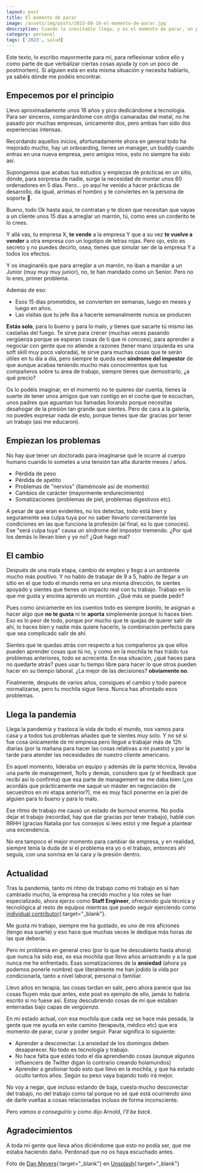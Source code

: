 ```yaml
---
layout: post
title: El momento de parar
image: /assets/img/posts/2023-08-16-el-momento-de-parar.jpg
description: Cuando lo inevitable llega, y es el momento de parar, un pequeño relato de salud mental en tecnología
category: personal
tags: ['2023', salud]
---
```


Este texto, lo escribo mayormente para mí, para reflexionar sobre ello y como parte de que verbalizar ciertas cosas ayuda (y con un poco de postmortem). Si alguien está en esta misma situación y necesita hablarlo, ya sabéis dónde me podéis encontrar.

<!-- more -->

## Empecemos por el principio

Llevo aproximadamente unos 16 años y pico dedicándome a tecnología. Para ser sinceros, comparándome con otr@s camaradas del metal, no he pasado por muchas empresas, únicamente dos, pero ambas han sido dos experiencias intensas.

Recordando aquellos inicios, afortunadamente ahora en general todo ha mejorado mucho, hay un onboarding, tienes un manager, un buddy cuando entras en una nueva empresa, pero amigos míos, esto no siempre ha sido así. 

Supongamos que acabas tus estudios y empiezas de prácticas en un sitio, dónde, para sorpresa de nadie, surge la necesidad de montar unos 60 ordenadores en 5 días. Pero... yo aquí he venido a hacer prácticas de desarrollo, da igual, arrimas el hombro y te conviertes en la persona de soporte 🙈.

Bueno, todo Ok hasta aquí, te contratan y te dicen que necesitan que vayas a un cliente unos 15 días a arreglar un marrón, tú, como eres un corderito te lo crees.

Y allá vas, tu empresa X, **te vende** a la empresa Y que a su vez **te vuelve a vender** a otra empresa con un logotipo de letras rojas. Pero ojo, esto es secreto y no puedes decirlo, osea, tienes que simular ser de la empresa Y a todos los efectos.

Y os imaginaréis que para arreglar a un marrón, no iban a mandar a un Junior (muy muy muy junior), no, te han mandado como un Senior. Pero no lo eres, primer problema.

Además de eso:

* Esos 15 días prometidos, se convierten en semanas, luego en meses y luego en años. 
* Las visitas que tu jefe iba a hacerte semanalmente nunca se producen

**Estás solo**, para lo bueno y para lo malo, y tienes que sacarte tú mismo las castañas del fuego. Te sirve para crecer (muchas veces pasando vergüenza porque se esperan cosas de ti que ni concoes), para aprender a negociar con gente que no atiende a razones (tener mano izquierda es una soft skill muy poco valorada), te sirve para muchas cosas que te serán útiles en tu día a día, pero siempre te queda ese **síndrome del impostor** de que aunque acabas teniendo mucho más conocimientos que tus compañeros sobre tu área de trabajo, siempre tienes que demostrarlo, ¿a qué precio?

Os lo podéis imaginar, en el momento no te quieres dar cuenta, tienes la suerte de tener unos amigos que van contigo en el coche que te escuchan, unos padres que aguantan tus llamadas llorando porque necesitas desahogar de la presión tan grande que sientes. Pero de cara a la galería, no puedes expresar nada de esto, porque tienes que dar gracias por tener un trabajo (así me educaron).

## Empiezan los problemas

No hay que tener un doctorado para imaginarse qué le ocurre al cuerpo humano cuando lo sometes a una tensión tan alta durante meses / años. 

* Pérdida de peso
* Pérdida de apetito
* Problemas de "nervios" (llamémosle así de momento)
* Cambios de carácter (mayormente endurecimiento)
* Somatizaciones (problemas de piel, problemas digestivos etc).

A pesar de que eran evidentes, no los detectas, todo está bien y seguramente sea culpa tuya por no saber llevarlo correctamente las condiciones en las que funciona la profesión (al final, es lo que conoces). Ese "será culpa tuya" causa un síndrome del impostor tremendo. ¿Por qué los demás lo llevan bien y yo no? ¿Qué hago mal?

## El cambio

Después de una mala etapa, cambio de empleo y llego a un ambiente mucho más positivo. Y no hablo de trabajar de 9 a 5, hablo de llegar a un sitio en el que todo el mundo rema en una misma dirección, te sientes apoyado y sientes que tienes un impacto real con tu trabajo. 
Trabajo en lo que me gusta y encima aprendo un montón. ¿Qué más se puede pedir? 

Pues como únicamente en los cuentos todo es siempre bonito, te asignan a hacer algo que **no te gusta** ni te **aporta** simplemente porque lo haces bien. Eso es lo peor de todo,
porque por mucho que te quejas de querer salir de ahí, lo haces bien y nadie más quiere hacerlo, la combinación perfecta para que sea complicado salir de ahí.

Sientes que te quedas atrás con respecto a tus compañeros ya que ellos pueden aprender cosas que tú no, y como en la mochila te has tráido tus problemas anteriores, todo se acrecenta. 
En esa situación, ¿qué haces para no quedarte atrás? pues usar tu tiempo libre para hacer lo que otros pueden hacer en su tiempo laboral. ¿La mejor de las decisiones? **obviamente no**.

Finalmente, después de varios años, consigues el cambio y todo parece normalizarse, pero tu mochila sigue llena. Nunca has afrontado esos problemas.

## Llega la pandemia

Llega la pandemia y trastoca la vida de todo el mundo, nos vamos para casa y a todos tus problemas añades que te sientes muy solo. Y no sé si fue cosa únicamente de mi empresa pero llegué 
a trabajar más de 12h diarias (por la mañana para hacer las cosas relativas a mi puesto) y por la tarde para atender las necesidades de nuestro cliente americano.

En aquel momento, lideraba un equipo y además de la parte técnica, llevaba una parte de management, 1to1s y demás, considero que (y el feedback que recibí así lo confirma) que esa parte de
management se me daba bien (¿os acordáis que prácticamente me saqué un máster en negociación de secuestros en mi etapa anterior?), me es muy fácil ponerme en la piel de alguien para lo bueno y para lo malo.

Ese ritmo de trabajo me causó un estado de burnout enorme. No podía dejar el trabajo (recordad, hay que dar gracias por tener trabajo), hablé con RRHH (gracias Natalia por tus consejos si lees esto) y me llegué
a plantear una excendencia.

No era tampoco el mejor momento para cambiar de empresa, y en realidad, siempre tenía la duda de si el problema era yo o el trabajo, entonces ahí seguía, con una sonrisa en la cara y la presión dentro.


## Actualidad

Tras la pandemia, tanto mi ritmo de trabajo como mi trabajo en sí han cambiado mucho, la empresa ha crecido mucho y los roles se han especializado, ahora ejerzo como **Staff Engineer**, ofreciendo guía técnica y tecnológica al resto de equipos
mientras que puedo seguir ejerciendo como [individual contributor](https://www.indeed.com/career-advice/finding-a-job/what-is-an-individual-contributor){:target="_blank"}.

Me gusta mi trabajo, siempre me ha gustado, es uno de mis aficiones (tengo esa suerte) y eso hace que muchas veces le dedique más horas de las que debería.

Pero mi problema en general creo (por lo que he descubierto hasta ahora) que nunca ha sido ese, es esa mochila que llevo años arrastrando y a la que nunca me he enfrentado. 
Esas somatizaciones de la **ansiedad** (ahora ya podemos ponerle nombre) que literalmente me han jodido la vida por condicionarla, tanto a nivel laboral, personal o familiar.

Llevo años en terapia, las cosas tardan en salir, pero ahora parece que las cosas fluyen más que antes, este post es ejemplo de ello, jamás lo habría escrito si no fuese así. Estoy descubriendo
cosas de mí que estaban enterradas bajo capas de *vergüenza*.

En mi estado actual, con esa mochila que cada vez se hace más pesada, la gente que me ayuda en este camino (terapeuta, médico etc) que era momento de parar, curar y poder seguir.
Parar significa lo siguiente:

* Aprender a desconectar. La ansiedad de los domingos deben desaparecer. No todo es tecnología y trabajo.
* No hace falta que estés todo el día aprendiendo cosas (aunque algunos influencers de Twitter digan lo contrario creando holamundos)
* Aprender a gestionar todo esto que llevo en la mochila, y que ha estado oculto tantos años. Según su peso vaya bajando todo irá mejor.

No voy a negar, que incluso estando de baja, cuesta mucho desconectar del trabajo, no del trabajo como tal porque no sé qué está ocurriendo sino de darle vueltas a cosas relacionadas incluso de forma inconsciente.

Pero *vamos a conseguirlo* y como dijo Arnold, *I'll be back*.

## Agradecimientos

A toda mi gente que lleva años diciéndome que esto no podía ser, que me estaba haciendo daño. Perdonad que no os haya escuchado antes.


Foto de [Dan Meyers](https://unsplash.com/es/@dmey503?utm_source=unsplash&utm_medium=referral&utm_content=creditCopyText){:target="_blank"} en [Unsplash](https://unsplash.com/es/fotos/hluOJZjLVXc?utm_source=unsplash&utm_medium=referral&utm_content=creditCopyText){:target="_blank"}
  